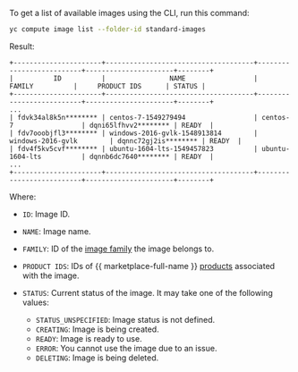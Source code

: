 To get a list of available images using the CLI, run this command:

```bash
yc compute image list --folder-id standard-images
```

Result:

```text
+----------------------+-------------------------------------+--------------------------+----------------------+--------+
|          ID          |                NAME                 |          FAMILY          |     PRODUCT IDS      | STATUS |
+----------------------+-------------------------------------+--------------------------+----------------------+--------+
...
| fdvk34al8k5n******** | centos-7-1549279494                 | centos-7                 | dqni65lfhvv2******** | READY  |
| fdv7ooobjfl3******** | windows-2016-gvlk-1548913814        | windows-2016-gvlk        | dqnnc72gj2is******** | READY  |
| fdv4f5kv5cvf******** | ubuntu-1604-lts-1549457823          | ubuntu-1604-lts          | dqnnb6dc7640******** | READY  |
...
+----------------------+-------------------------------------+--------------------------+----------------------+--------+
```

Where:

* `ID`: Image ID.
* `NAME`: Image name.
* `FAMILY`: ID of the [image family](../compute/concepts/image.md#family) the image belongs to.
* `PRODUCT IDS`: IDs of {{ marketplace-full-name }} [products](../marketplace/concepts/product.md) associated with the image.
* `STATUS`: Current status of the image. It may take one of the following values:

    * `STATUS_UNSPECIFIED`: Image status is not defined.
    * `CREATING`: Image is being created.
    * `READY`: Image is ready to use.
    * `ERROR`: You cannot use the image due to an issue.
    * `DELETING`: Image is being deleted.